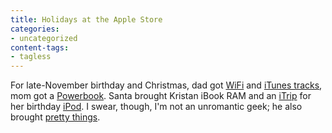 ```yaml
---
title: Holidays at the Apple Store
categories:
- uncategorized
content-tags:
- tagless
---
```


For late-November birthday and Christmas, dad got [WiFi][1] and [iTunes tracks][2], mom got a [Powerbook][3]. Santa brought Kristan iBook RAM and an [iTrip][4] for her birthday [iPod][5].  I swear, though, I'm not an unromantic geek; he also brought [pretty things][6].

   [1]: http://www.apple.com/airport/
   [2]: http://store.apple.com/1-800-MY-APPLE/WebObjects/AppleStore?productLearnMore=D2683LL/A
   [3]: http://www.lowendmac.com/pb2/g4-667.html
   [4]: http://www.griffintechnology.com/products/itrip/
   [5]: http://store.apple.com/1-800-MY-APPLE/WebObjects/AppleStore?productLearnMore=M8976LL/A
   [6]: http://www.helzberg.com/
